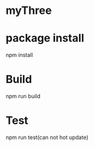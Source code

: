 # myThree

# package install
 npm install

# Build
 npm run build 

# Test
 npm run test(can not hot update)
